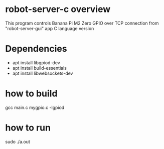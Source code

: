 # robot-server-c overview
This program controls Banana Pi M2 Zero GPIO over TCP connection from "robot-server-gui" app 
C language version

# Dependencies
- apt install libgpiod-dev
- apt install build-essentials
- apt install libwebsockets-dev

# how to build
gcc main.c mygpio.c -lgpiod

# how to run
sudo ./a.out
